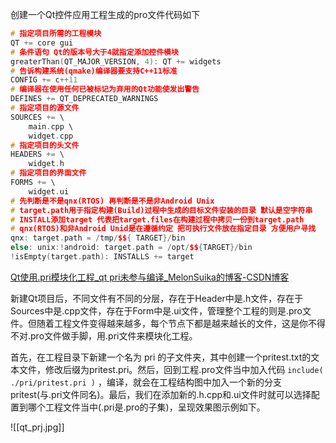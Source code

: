 
创建一个Qt控件应用工程生成的pro文件代码如下
```C++
# 指定项目所需的工程模块
QT += core gui
# 条件语句 Qt的版本号大于4就指定添加控件模块
greaterThan(QT_MAJOR_VERSION, 4): QT += widgets
# 告诉构建系统(qmake)编译器要支持C++11标准
CONFIG += c++11
# 编译器在使用任何已被标记为弃用的Qt功能使发出警告
DEFINES += QT_DEPRECATED_WARNINGS
# 指定项目的源文件
SOURCES += \
    main.cpp \
    widget.cpp
# 指定项目的头文件
HEADERS += \
    widget.h
# 指定项目的界面文件
FORMS += \
    widget.ui
# 先判断是不是qnx(RTOS) 再判断是不是非Android Unix 
# target.path用于指定构建(Build)过程中生成的目标文件安装的目录 默认是空字符串
# INSTALL添加target 代表把target.files在构建过程中拷贝一份到target.path
# qnx(RTOS)和非Android Unid是在遵循约定 把可执行文件放在指定目录 方便用户寻找
qnx: target.path = /tmp/$${ TARGET}/bin
else: unix:!android: target.path = /opt/$${TARGET}/bin
!isEmpty(target.path): INSTALLS += target
```


[Qt使用.pri模块化工程_qt pri未参与编译_MelonSuika的博客-CSDN博客](https://blog.csdn.net/badayase/article/details/103767431)

新建Qt项目后，不同文件有不同的分层，存在于Header中是.h文件，存在于Sources中是.cpp文件，存在于Form中是.ui文件，管理整个工程的则是.pro文件。但随着工程文件变得越来越多，每个节点下都是越来越长的文件，这是你不得不对.pro文件做手脚，用.pri文件来模块化工程。

首先，在工程目录下新建一个名为 pri 的子文件夹，其中创建一个pritest.txt的文本文件，修改后缀为pritest.pri。然后，回到工程.pro文件当中加入代码 `include( ./pri/pritest.pri )` ，编译，就会在工程结构图中加入一个新的分支 pritest(与.pri文件同名)。最后，我们在添加新的.h.cpp和.ui文件时就可以选择配置到哪个工程文件当中(.pri是.pro的子集)，呈现效果图示例如下。

![[qt_prj.jpg]]